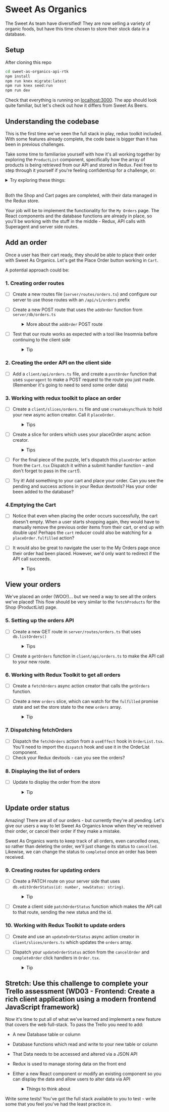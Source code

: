 # Sweet As Organics

The Sweet As team have diversified! They are now selling a variety of organic foods, but have this time chosen to store their stock data in a database.

## Setup

After cloning this repo

```sh
cd sweet-as-organics-api-rtk
npm install
npm run knex migrate:latest
npm run knex seed:run
npm run dev
```

Check that everything is running on [localhost:3000](http://localhost:3000). The app should look quite familiar, but let's check out how it differs from Sweet As Beers.

## Understanding the codebase
This is the first time we've seen the full stack in play, redux toolkit included. With some features already complete, the code base is bigger than it has been in previous challenges.

Take some time to familiarise yourself with how it's all working together by exploring the `ProductList` component, specifically how the array of products is being retrieved from our API and stored in Redux. Feel free to step through it yourself if you're feeling confident/up for a challenge, or:

<details><summary>Try exploring these things:</summary>

- [ ] How the `products` getting on to `ProductList` component.
- [ ] How that `products` array gets into the Redux store in the first place. What's happening in `ProductList`'s `useEffect` method?
- [ ] Check out that `fetchProducts` async action creator. It calls a `getProducts()` function asynchronously. What does that function do?
- [ ] On our server side, we have `/api/v1/products` GET route that uses a DB function - you could fire up a tool like Postman or Insomnia to see if this route works like you expect. What is the shape of the data returned?
- [ ] Follow the path back to the client side. How does the `products` data get back to that `fetchProducts` async action creator? What happens to the data then?
- [ ] Check out the `extraReducers` in `productsSlice`. What does `fetchProducts.fulfilled` return?
- [ ] Open your Redux devtools, and as you refresh the Shop (ProductList) page, see how those dispatched actions update the store state. Can you confirm that understanding by taking a look at the slices?
- [ ] What does setting the `waiting` state do in terms of UI? Using the timeline slider at the bottom of your Redux devtools is a good way to see how the UI is changing based on different actions.
- [ ] Notice `waiting` slice is watching for an action type that ends with `pending`, `fulfilled` or `rejected`.

</details>

<br>

Both the Shop and Cart pages are completed, with their data managed in the Redux store.

Your job will be to implement the functionality for the `My Orders` page. The React components and the database functions are already in place, so you'll be working with the stuff in the middle - Redux, API calls with Superagent and server side routes.

## Add an order
Once a user has their cart ready, they should be able to place their order with Sweet As Organics. Let's get the Place Order button working in `Cart`.

A potential approach could be:

### 1. Creating order routes

- [ ] Create a new routes file (`server/routes/orders.ts`) and configure our server to use those routes with an `/api/v1/orders` prefix
- [ ] Create a new POST route that uses the `addOrder` function from `server/db/orders.ts`
  <details style="padding-left: 2em">
    <summary>More about the <code>addOrder</code> POST route</summary>
  
    * `addOrder` accepts an order. It should have the same shape as the `cart` array we have in Redux on our client side (i.e. we shouldn't need to reformat the cart data)
    * This route doesn't need to return anything, so it would make sense for our route to simply respond with a `201 (Created)`, and then return `null`
  </details>

- [ ] Test that our route works as expected with a tool like Insomnia before continuing to the client side
  <details style="padding-left: 2em">
    <summary>Tip</summary>
    
    * Also browse our `dev.sqlite3` file to ensure the new order is being inserted. We should see rows added to both the `orders` and `orders_products` tables.
  </details>

### 2. Creating the order API on the client side

- [ ] Add a `client/api/orders.ts` file, and create a `postOrder` function that uses `superagent` to make a POST request to the route you just made. (Remember it's going to need to send some order data)

### 3. Working with redux toolkit to place an order

- [ ] Create a `client/slices/orders.ts` file and use `createAsyncThunk` to hold your new async action creator. Call it `placeOrder`. 
  <details style="padding-left: 2em">
    <summary>Tips</summary>

    Think about what what we're going to need the async action creator to do. Take a look at some of the other slice files for inspiration if you need.
    * What do you need to import into your file?
    * For your async action creator the first parameter will be the name of the action creator, perhaps `orders/placeOrder`.
    * The second parameter will be an `async` function that takes in `cart` as a parameter.
   * Then use the `postOrder` function from `client/api/orders.ts` to make the POST request.
    * We know our route only sends back a `201` status, so we won't have any data to deal with when the `postOrder` promise resolves.
  </details>

- [ ] Create a slice for orders which uses your placeOrder async action creator.
  <details style="padding-left: 2em">
    <summary>Tips</summary>
    
    Think about what you need to put in your slice.
    * What is the intial state?
    * Add the fulfilled state of placeOrder to the extraReducers.
    * Don't forget to export the reducer and the async action.
    * Add the reducer to the `store`
  </details>
  
- [ ] For the final piece of the puzzle, let's dispatch this `placeOrder` action from the `Cart.tsx` Dispatch it within a submit handler function – and don't forget to pass in the `cart`!).
- [ ] Try it! Add something to your cart and place your order. Can you see the pending and success actions in your Redux devtools? Has your order been added to the database?

### 4.Emptying the Cart

- [ ] Notice that even when placing the order occurs successfully, the cart doesn't empty. When a user starts shopping again, they would have to manually remove the previous order items from their cart, or end up with double ups! Perhaps the `cart` reducer could also be watching for a `placeOrder.fulfilled` action?
- [ ] It would also be great to navigate the user to the My Orders page once their order had been placed. However, we'd only want to redirect if the API call succeeds.
  <details style="padding-left: 2em">
    <summary>Tips</summary>

  * Use `unwrap()` on the `dispatch` function and then chain it with a `.then()` and a `catch()` as below:

   ```ts
    dispatch(myAsyncActionCreator())
      .unwrap() // 👈
      .then((value) => ...)
      .catch(error => ...)
  ```

  * Here is a link to [Redux-toolkit](https://redux-toolkit.js.org/api/createAsyncThunk#unwrapping-result-actions) explaining error handling when dispatching async actions from the UI.
  </details>

## View your orders
We've placed an order (WOO!)... but we need a way to see all the orders we've placed! This flow should be very similar to the `fetchProducts` for the Shop (ProductList) page.

### 5. Setting up the orders API

- [ ] Create a new GET route in `server/routes/orders.ts` that uses `db.listOrders()`
  <details style="padding-left: 2em">
    <summary>Tips</summary>

    * This db function returns an array of orders.
    * Test your route works as you expect before moving on.
    </details>

- [ ] Create a `getOrders` function in `client/api/orders.ts` to make the API call to your new route.

### 6. Working with Redux Toolkit to get all orders
- [ ] Create a `fetchOrders` async action creator that calls the `getOrders` function.
- [ ] Create a new `orders` slice, which can watch for the `fulfilled` promise state and set the store state to the new `orders` array. 
    <details style="padding-left: 2em">
    <summary>Tip</summary>

    * Be sure to import this new reducer into `client/store.ts` and use it inside the `configureStore reducer` object.
    </details>

### 7. Dispatching fetchOrders    
- [ ] Dispatch the `fetchOrders` action from a `useEffect` hook in `OrderList.tsx`. You'll need to import the `dispatch` hook and use it in the OrderList component.
- [ ] Check your Redux devtools - can you see the orders?

### 8. Displaying the list of orders
- [ ] Update <OrderList> to display the order from the store
    <details style="padding-left: 2em">
    <summary>Tip</summary>

    * `OrderList.tsx` is expecting to have an `orders` array, but currently this is hardcoded to an empty array. You'll need to make use of `useAppSelector` to get the `orders` from your Redux store into the component, and then we should have a snazzy list of orders displaying on the page!
    </details>

## Update order status
Amazing! There are all of our orders - but currently they're all pending. Let's give our users a way to let Sweet As Organics know when they've received their order, or cancel their order if they make a mistake.

Sweet As Organics wants to keep track of all orders, even cancelled ones, so rather than deleting the order, we'll just change its status to `cancelled`. Likewise, we can change the status to `completed` once an order has been received.

### 9. Creating routes for updating orders
- [ ] Create a PATCH route on your server side that uses `db.editOrderStatus(id: number, newStatus: string)`.
    <details style="padding-left: 2em">
    <summary>Tip</summary>

    * `editOrderStatus` returns the updated order, which you can respond with.
    * Test your route works as you expect before hitting it from the client side.
    
    </details>
- [ ] Create a client side `patchOrderStatus` function which makes the API call to that route, sending the new status and the id.

### 10. Working with Redux Toolkit to update orders
- [ ] Create and use an `updateOrderStatus` async action creator in `client/slices/orders.ts` which updates the `orders` array.
- [ ] Dispatch your `updateOrderStatus` action from the `cancelOrder` and `completeOrder` click handlers in `Order.tsx`.
    <details style="padding-left: 2em">
    <summary>Tip</summary>

    * use the strings `'cancelled'` and `'completed'` for the new statuses to change the status symbol colour for the order - the CSS is already in place!
    </details>

## Stretch: Use this challenge to complete your Trello assessment  (WD03 - Frontend: Create a rich client application using a modern frontend JavaScript framework)

Now it's time to put all of what we've learned and implement a new feature that covers the web full-stack. To pass the Trello you need to add:
* A new Database table or column
* Database functions which read and write to your new table or column
* That Data needs to be accessed and altered via a JSON API
* Redux is used to manage storing data on the front end
* Either a new React component or modify an existing component so you can display the data and allow users to alter data via API

    <details style="padding-left: 2em">
    <summary>Things to think about</summary>

    * Create a new table in the database, this could be anthing you would like i.e add the country of origin for the products, profile page or anything that will help you create a new DB table that you can read and write to!
    * You'll need to think back to week 5 and other weeks to implement the server-side. Remember `routes` and `db` functions? And our good friend insomnia to test our route functions? Will you need to use any `joins` in your `db` functions?
    * What about the client-side? Remember now we consume `apis`? Do you need a new api or slice file?
    * You can start implementing what you've learned about Redux and Thunk. Follow what you have already implemented to inform how you will complete this.
    * Do you need to make a new `React` component? Will you use `useEffect` and `useState`?
    </details>

Write some tests! You've got the full stack available to you to test - write some that you feel you've had the least practice in.
